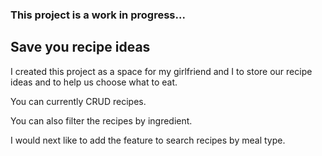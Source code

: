 ### This project is a work in progress...

## Save you recipe ideas

I created this project as a space for my girlfriend and I to store our recipe ideas and to help us choose what to eat. <br/>

You can currently CRUD recipes. <br/>

You can also filter the recipes by ingredient. <br/>

I would next like to add the feature to search recipes by meal type.
